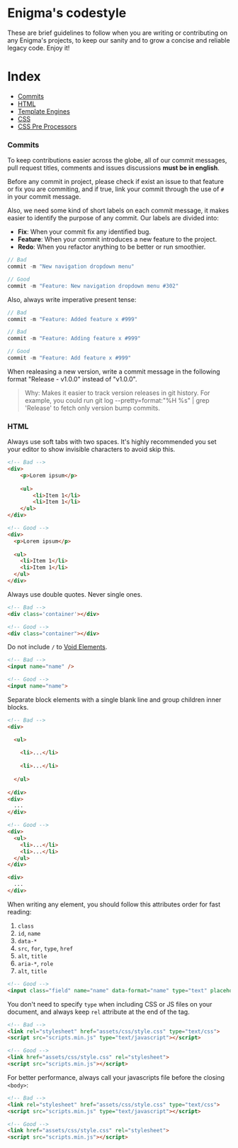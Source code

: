 # Enigma's codestyle
These are brief guidelines to follow when you are writing or contributing on any Enigma's projects, to keep our sanity and to grow a concise and reliable legacy code. Enjoy it!

# Index

- [Commits]()
- [HTML]()
- [Template Engines]()
- [CSS]()
- [CSS Pre Processors]()

### Commits
To keep contributions easier across the globe, all of our commit messages, pull request titles, comments and issues discussions **must be in english**.

Before any commit in project, please check if exist an issue to that feature or fix you are commiting, and if true, link your commit through the use of `#` in your commit message.

Also, we need some kind of short labels on each commit message, it makes easier to identify the purpose of any commit. Our labels are divided into:

- **Fix**: When your commit fix any identified bug.
- **Feature**: When your commit introduces a new feature to the project.
- **Redo**: When you refactor anything to be better or run smoothier.

```javascript
// Bad
commit -m "New navigation dropdown menu"

// Good
commit -m "Feature: New navigation dropdown menu #302"
```

Also, always write imperative present tense:

```javascript
// Bad
commit -m "Feature: Added feature x #999"

// Bad
commit -m "Feature: Adding feature x #999"

// Good
commit -m "Feature: Add feature x #999"
```

When realeasing a new version, write a commit message in the following format "Release - v1.0.0" instead of "v1.0.0".

> Why: Makes it easier to track version releases in git history. For example, you could run git log --pretty=format:"%H %s" | grep 'Release' to fetch only version bump commits.

### HTML
Always use soft tabs with two spaces. It's highly recommended you set your editor to show invisible characters to avoid skip this.
```html
<!-- Bad -->
<div>
    <p>Lorem ipsum</p>
    
    <ul>
        <li>Item 1</li>
        <li>Item 1</li>
    </ul>
</div>

<!-- Good -->
<div>
  <p>Lorem ipsum</p>
    
  <ul>
    <li>Item 1</li>
    <li>Item 1</li>
  </ul>
</div>
```

Always use double quotes. Never single ones.
```html
<!-- Bad -->
<div class='container'></div>

<!-- Good -->
<div class="container"></div>
```

Do not include `/` to [Void Elements](https://www.w3.org/TR/html51/syntax.html#writing-html-documents-elements).
```html
<!-- Bad -->
<input name="name" />

<!-- Good -->
<input name="name">
```

Separate block elements with a single blank line and group children inner blocks.
```html
<!-- Bad -->
<div>

  <ul>
    
    <li>...</li>
    
    <li>...</li>
    
  </ul>
  
</div>
<div>
  ...
</div>

<!-- Good -->
<div>
  <ul>
    <li>...</li>
    <li>...</li>
  </ul>
</div>

<div>
  ...
</div>
```

When writing any element, you should follow this attributes order for fast reading:

1. `class`
2. `id`, `name`
3. `data-*`
4. `src`, `for`, `type`, `href`
5. `alt`, `title`
6. `aria-*`, `role`
5. `alt`, `title`

```html
<!-- Good -->
<input class="field" name="name" data-format="name" type="text" placeholder="Lorem ipsum" aria-label="Dolor sit amet">
```

You don't need to specify `type` when including CSS or JS files on your document, and always keep `rel` attribute at the end of the tag.

```html
<!-- Bad -->
<link rel="stylesheet" href="assets/css/style.css" type="text/css">
<script src="scripts.min.js" type="text/javascript"></script>

<!-- Good -->
<link href="assets/css/style.css" rel="stylesheet">
<script src="scripts.min.js"></script>
```

For better performance, always call your javascripts file before the closing `<body>`:

```html
<!-- Bad -->
<link rel="stylesheet" href="assets/css/style.css" type="text/css">
<script src="scripts.min.js" type="text/javascript"></script>

<!-- Good -->
<link href="assets/css/style.css" rel="stylesheet">
<script src="scripts.min.js"></script>
```

